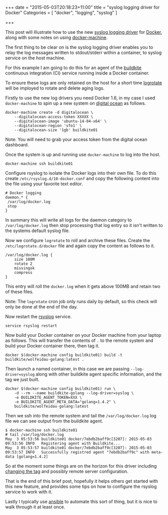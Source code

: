 +++
date = "2015-05-03T20:18:23+11:00"
title = "syslog logging driver for Docker"
Categories = [ "docker", "logging", "syslog" ]

+++

This post will illustrate how to use the new [syslog logging driver](https://docs.docker.com/reference/run/#logging-drivers-log-driver) for [Docker](http://docker.com), along with some notes on using [docker-machine](https://docs.docker.com/machine/). 

The first thing to be clear on is the syslog logging driver enables you to relay the log messages written to stdout/stderr within a container, to syslog service on the host machine.

For this example I am going to do this for an agent of the [buildkite](https://buildkite.com) continuous integration (CI) service running inside a Docker container. 

To ensure these logs are only retained on the host for a short time [logrotate](http://linuxcommand.org/man_pages/logrotate8.html) will be imployed to rotate and delete aging logs.

Firstly to use the new log drivers you need Docker 1.6, in my case I used `docker-machine` to spin up a new system on [digital ocean](https://www.digitalocean.com/) as follows.

```
docker-machine create -d digitalocean \
	--digitalocean-access-token XXXXX \ 
	--digitalocean-image 'ubuntu-14-04-x64' \
	--digitalocean-region 'sfo1' \
	--digitalocean-size '1gb' buildkite01
```

Note: You will need to grab your access token from the digital ocean dashboard.

Once the system is up and running use `docker-machine` to log into the host.

```
docker-machine ssh buildkite01
```

Configure rsyslog to isolate the Docker logs into their own file. To do this create `/etc/rsyslog.d/10-docker.conf` and copy the following content into the file using your favorite text editor.

```
# Docker logging
daemon.* {
 /var/log/docker.log
 stop
}
```

In summary this will write all logs for the daemon category to `/var/log/docker.log` then stop processing that log entry so it isn't written to the systems default syslog file.

Now we configure `logrotate` to roll and archive these files. Create the `/etc/logrotate.d/docker` file and again copy the content as follows to it.

```
/var/log/docker.log {
    size 100M
    rotate 2
    missingok
    compress
}
```

This entry will roll the `docker.log` when it gets above 100MB and retain two of these files. 

Note: The `logrotate` cron job only runs daily by default, so this check will only be done at the end of the day.

Now restart the [rsyslog](http://www.rsyslog.com/) service.

```
service rsyslog restart
```

Now build your Docker container on your Docker machine from your laptop as follows. This will transfer the contents of `.` to the remote system and build your Docker container there, then tag it.

```
docker $(docker-machine config buildkite01) build -t buildkite/wolfeidau-golang:latest .
```

Then launch a named container, in this case we are passing `--log-driver=syslog` along with other buildkite agent specific information, and the tag we just built.

```
docker $(docker-machine config buildkite01) run \
	-d --rm --name buildkite-golang --log-driver=syslog \
	-e BUILDKITE_AGENT_TOKEN=XXX \
	-e BUILDKITE_AGENT_META_DATA="golang=1.4.2" \
	buildkite/wolfeidau-golang:latest
```

Then we ssh into the remote system and tail the `/var/log/docker.log` log file we can see output from the buildkite agent.

```
$ docker-machine ssh buildkite01
# tail /var/log/docker.log
May  3 05:53:56 buildkite01 docker/7ebdb2baff9c[3207]: 2015-05-03 09:53:56 INFO   Registering agent with Buildkite...
May  3 05:53:57 buildkite01 docker/7ebdb2baff9c[3207]: 2015-05-03 09:53:57 INFO   Successfully registred agent "7ebdb2baff9c" with meta-data [golang=1.4.2]
```

So at the moment some things are on the horizon for this driver including [changing the tag](https://github.com/docker/docker/pull/12668) and possibly remote server configuration.

That is the end of this brief post, hopefully it helps others get started with this new feature, and provides some tips on how to configure the rsyslog service to work with it.

Lastly I typically use [ansible](http://www.ansible.com/home) to automate this sort of thing, but it is nice to walk through it at least once.

